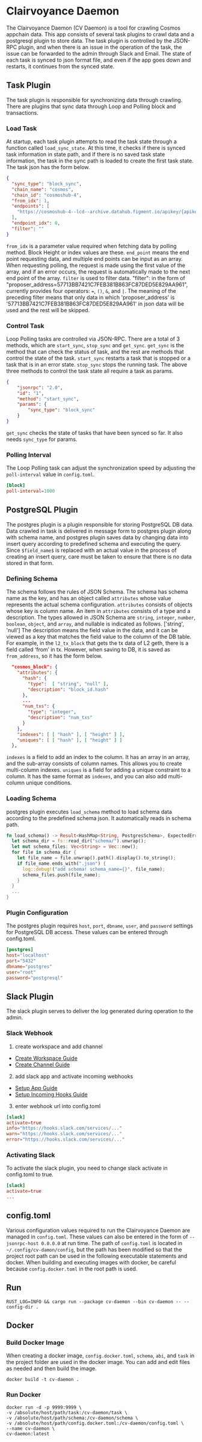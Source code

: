 # Clairvoyance Daemon
The Clairvoyance Daemon (CV Daemon) is a tool for crawling Cosmos appchain data.
This app consists of several task plugins to crawl data and a postgresql plugin to store data.
The task plugin is controlled by the JSON-RPC plugin, and when there is an issue in the operation of the task, the issue can be forwarded to the admin through Slack and Email.
The state of each task is synced to json format file, and even if the app goes down and restarts, it continues from the synced state.

## Task Plugin
The task plugin is responsible for synchronizing data through crawling.
There are plugins that sync data through Loop and Polling block and transactions.

### Load Task
At startup, each task plugin attempts to read the task state through a function called `load_sync_state`.
At this time, it checks if there is synced task information in state path, and if there is no saved task state information, the task in the sync path is loaded to create the first task state.  
The task json has the form below.

```json
{
  "sync_type": "block_sync",
  "chain_name": "cosmos",
  "chain_id": "cosmoshub-4",
  "from_idx": 1,
  "endpoints": [
    "https://cosmoshub-4--lcd--archive.datahub.figment.io/apikey/{apikey}"
  ],
  "endpoint_idx": 0,
  "filter": ""
}

```
`from_idx` is a parameter value required when fetching data by polling method. Block Height or index values are these.
`end_point` means the end point requesting data, and multiple end points can be input as an array. When requesting polling, the request is made using the first value of the array, and if an error occurs, the request is automatically made to the next end point of the array.
`filter` is used to filter data. "filter": in the form of "proposer_address=57713BB7421C7FEB381B863FC87DED5E829AA961", currently provides four operators: `=`, `()`, `&`, and `|`. The meaning of the preceding filter means that only data in which 'proposer_address' is '57713BB7421C7FEB381B863FC87DED5E829AA961' in json data will be used and the rest will be skipped.

### Control Task
Loop Polling tasks are controlled via JSON-RPC.
There are a total of 3 methods, which are `start_sync`, `stop_sync` and `get_sync`. `get_sync` is the method that can check the status of task, and the rest are methods that control the state of the task.
`start_sync` restarts a task that is stopped or a task that is in an error state.
`stop_sync` stops the running task.
The above three methods to control the task state all require a task as params.
```json
{
    "jsonrpc": "2.0",
    "id": "1",
    "method": "start_sync",
    "params": {
        "sync_type": "block_sync"
    }
}
```
`get_sync` checks the state of tasks that have been synced so far. It also needs `sync_type` for params.

### Polling Interval
The Loop Polling task can adjust the synchronization speed by adjusting the `poll-interval` value in `config.toml`.
```toml
[block]
poll-interval=1000
```

## PostgreSQL Plugin
The postgres plugin is a plugin responsible for storing PostgreSQL DB data.
Data crawled in task is delivered in message form to postgres plugin along with schema name, and postgres plugin saves data by changing data into insert query according to predefined schema and executing the query.
Since `$field_name$` is replaced with an actual value in the process of creating an insert query, care must be taken to ensure that there is no data stored in that form.

### Defining Schema
The schema follows the rules of JSON Schema.
The schema has schema name as the key, and has an object called `attributes` whose value represents the actual schema configuration.
`attributes` consists of objects whose key is column name.
An item in `attributes` consists of a type and a description.
The types allowed in JSON Schema are `string`, `integer`, `number`, `boolean`, `object`, and `array`, and nullable is indicated as follows. ['string', 'null']
The description means the field value in the data, and it can be viewed as a key that matches the field value to the column of the DB table.
For example, in the `l2_tx_block` that gets the tx data of L2 geth, there is a field called ‘from’ in tx. However, when saving to DB, it is saved as `from_address`, so it has the form below.
```json
  "cosmos_block": {
    "attributes": {
      "hash": {
        "type":  [ "string", "null" ],
        "description": "block_id.hash"
      },
      ...
      "num_txs": {
        "type": "integer",
        "description": "num_txs"
      }
    },
    "indexes": [ [ "hash" ], [ "height" ] ],
    "uniques": [ [ "hash" ], [ "height" ] ]
  },
```
`indexes` is a field to add an index to the column. It has an array in an array, and the sub-array consists of column names. This allows you to create multi-column indexes.
`uniques` is a field for adding a unique constraint to a column. It has the same format as `indexes`, and you can also add multi-column unique conditions.

### Loading Schema
postgres plugin executes `load_schema` method to load schema data according to the predefined schema json.
It automatically reads in schema path.
```rust
fn load_schema() -> Result<HashMap<String, PostgresSchema>, ExpectedError> {
  let schema_dir = fs::read_dir("schema/").unwrap();
  let mut schema_files: Vec<String> = Vec::new();
  for file in schema_dir {
    let file_name = file.unwrap().path().display().to_string();
    if file_name.ends_with(".json") {
      log::debug!("add schema! schema_name={}", file_name);
      schema_files.push(file_name);
    }
  }
  ...
}
```

### Plugin Configuration
The postgres plugin requires `host`, `port`, `dbname`, `user`, and `password` settings for PostgreSQL DB access.
These values can be entered through config.toml.
```toml
[postgres]
host="localhost"
port="5432"
dbname="postgres"
user="root"
password="postgresql"
```

## Slack Plugin
The slack plugin serves to deliver the log generated during operation to the admin.

### Slack Webhook
1. create workspace and add channel
- [Create Workspace Guide](https://slack.com/intl/en-kr/help/articles/206845317-Create-a-Slack-workspace)
- [Create Channel Guide](https://slack.com/intl/en-kr/help/articles/201402297-Create-a-channel)

2. add slack app and activate incoming webhooks
- [Setup App Guide](https://api.slack.com/authentication/basics)
- [Setup Incoming Hooks Guide](https://api.slack.com/messaging/webhooks)

3. enter webhook url into config.toml
```toml
[slack]
activate=true
info="https://hooks.slack.com/services/..."
warn="https://hooks.slack.com/services/..."
error="https://hooks.slack.com/services/..."
```

### Activating Slack
To activate the slack plugin, you need to change slack activate in config.toml to true.
```toml
[slack]
activate=true
...
```

## config.toml
Various configuration values required to run the Clairvoyance Daemon are managed in `config.toml`.
These values can also be entered in the form of `--jsonrpc-host 0.0.0.0` at run time.
The path of `config.toml` is located in `~/.config/cv-damon/config`, but the path has been modified so that the project root path can be used in the following executable statements and docker.
When building and executing images with docker, be careful because `config.docker.toml` in the root path is used.

## Run
```shell
RUST_LOG=INFO && cargo run --package cv-daemon --bin cv-daemon -- --config-dir .
```

## Docker
### Build Docker Image
When creating a docker image, `config.docker.toml`, `schema`, `abi`, and `task` in the project folder are used in the docker image. You can add and edit files as needed and then build the image.

```shell
docker build -t cv-daemon .
```

### Run Docker
```shell
docker run -d -p 9999:9999 \
-v /absolute/host/path/task:/cv-daemon/task \
-v /absolute/host/path/schema:/cv-daemon/schema \
-v /absolute/host/path/config.docker.toml:/cv-daemon/config.toml \
--name cv-daemon \
cv-daemon:latest
```
